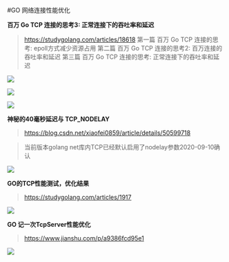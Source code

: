 
#GO 网络连接性能优化

**百万 Go TCP 连接的思考3: 正常连接下的吞吐率和延迟**

>https://studygolang.com/articles/18618
第一篇 百万 Go TCP 连接的思考: epoll方式减少资源占用
第二篇 百万 Go TCP 连接的思考2: 百万连接的吞吐率和延迟
第三篇 百万 Go TCP 连接的思考: 正常连接下的吞吐率和延迟


![](/pics/screencapture-studygolang-articles-18617-2020-09-10-11_23_17.png)

![](/pics/screencapture-colobu-2019-02-23-1m-go-tcp-connection-2020-09-10-11_21_15.png)

![](/pics/screencapture-studygolang-articles-18618-2020-09-10-11_19_23.png)


**神秘的40毫秒延迟与 TCP_NODELAY**
>https://blog.csdn.net/xiaofei0859/article/details/50599718

>当前版本golang net库内TCP已经默认启用了nodelay参数2020-09-10确认

![](/pics/screencapture-blog-csdn-net-xiaofei0859-article-details-50599718-2020-09-10-11_25_13.png)


**GO的TCP性能测试，优化结果**

>https://studygolang.com/articles/1917


![](/pics/screencapture-studygolang-articles-1917-2020-09-10-11_26_52.png)



**GO 记一次TcpServer性能优化**

>https://www.jianshu.com/p/a9386fcd95e1

![](/pics/screencapture-jianshu-p-a9386fcd95e1-2020-09-10-11_29_48.png)

